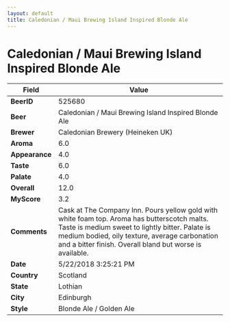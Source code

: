 ```yaml
---
layout: default
title: Caledonian / Maui Brewing Island Inspired Blonde Ale
---
```


# Caledonian / Maui Brewing Island Inspired Blonde Ale

| Field         | Value     |
|---------------|-----------|
| **BeerID** | 525680 |
| **Beer** | Caledonian / Maui Brewing Island Inspired Blonde Ale |
| **Brewer** | Caledonian Brewery (Heineken UK) |
| **Aroma** | 6.0 |
| **Appearance** | 4.0 |
| **Taste** | 6.0 |
| **Palate** | 4.0 |
| **Overall** | 12.0 |
| **MyScore** | 3.2 |
| **Comments** | Cask at The Company Inn. Pours yellow gold with white foam top. Aroma has butterscotch malts. Taste is medium sweet to lightly bitter. Palate is medium bodied, oily texture, average carbonation and a bitter finish. Overall bland but worse is available. |
| **Date** | 5/22/2018 3:25:21 PM |
| **Country** | Scotland |
| **State** | Lothian |
| **City** | Edinburgh |
| **Style** | Blonde Ale / Golden Ale |
